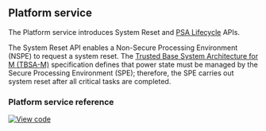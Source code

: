 ## Platform service

The Platform service introduces System Reset and [PSA Lifecycle](../lifecycle/psa-lifecycle.html) APIs.

The System Reset API enables a Non-Secure Processing Environment (NSPE) to request a system reset. The [Trusted Base System Architecture for M (TBSA-M)](https://pages.arm.com/psa-resources-tbsa-m.html) specification defines that power state must be managed by the Secure Processing Environment (SPE); therefore, the SPE carries out system reset after all critical tasks are completed.

### Platform service reference

[![View code](https://www.mbed.com/embed/?type=library)](https://os.mbed.com/docs/development/mbed-os-api-doxy/lifecycle_8h.html)
